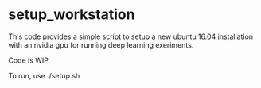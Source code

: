 setup_workstation
=================
This code provides a simple script to setup a new ubuntu 16.04 installation with an nvidia gpu for running deep learning exeriments.

Code is WIP.

To run, use ./setup.sh
